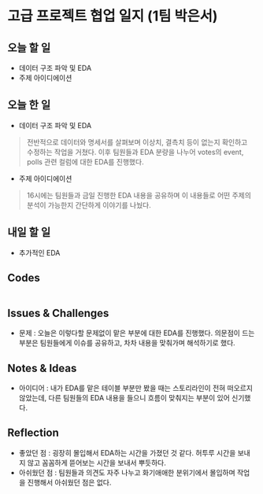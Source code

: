 # 고급 프로젝트 협업 일지 (1팀 박은서)

## 오늘 할 일
* 데이터 구조 파악 및 EDA
* 주제 아이디에이션
## 오늘 한 일
* 데이터 구조 파악 및 EDA
> 전반적으로 데이터와 명세서를 살펴보며 이상치, 결측치 등이 없는지 확인하고 수정하는 작업을 거쳤다. 이후 팀원들과 EDA 분량을 나누어 votes의 event, polls 관련 컬럼에 대한 EDA를 진행했다.
* 주제 아이디에이션
> 16시에는 팀원들과 금일 진행한 EDA 내용을 공유하며 이 내용들로 어떤 주제의 분석이 가능한지 간단하게 이야기를 나눴다.
## 내일 할 일
* 추가적인 EDA
## Codes
```ruby

```
## Issues & Challenges
* 문제 : 오늘은 이렇다할 문제없이 맡은 부분에 대한 EDA를 진행했다. 의문점이 드는 부분은 팀원들에게 이슈를 공유하고, 차차 내용을 맞춰가며 해석하기로 했다.
## Notes & Ideas
* 아이디어 : 내가 EDA를 맡은 테이블 부분만 봤을 때는 스토리라인이 전혀 떠오르지 않았는데, 다른 팀원들의 EDA 내용을 들으니 흐름이 맞춰지는 부분이 있어 신기했다.
## Reflection
* 좋았던 점 : 굉장히 몰입해서 EDA하는 시간을 가졌던 것 같다. 허투루 시간을 보내지 않고 꼼꼼하게 뜯어보는 시간을 보내서 뿌듯하다.
* 아쉬웠던 점 : 팀원들과 의견도 자주 나누고 화기애애한 분위기에서 몰입하며 작업을 진행해서 아쉬웠던 점은 없다.
